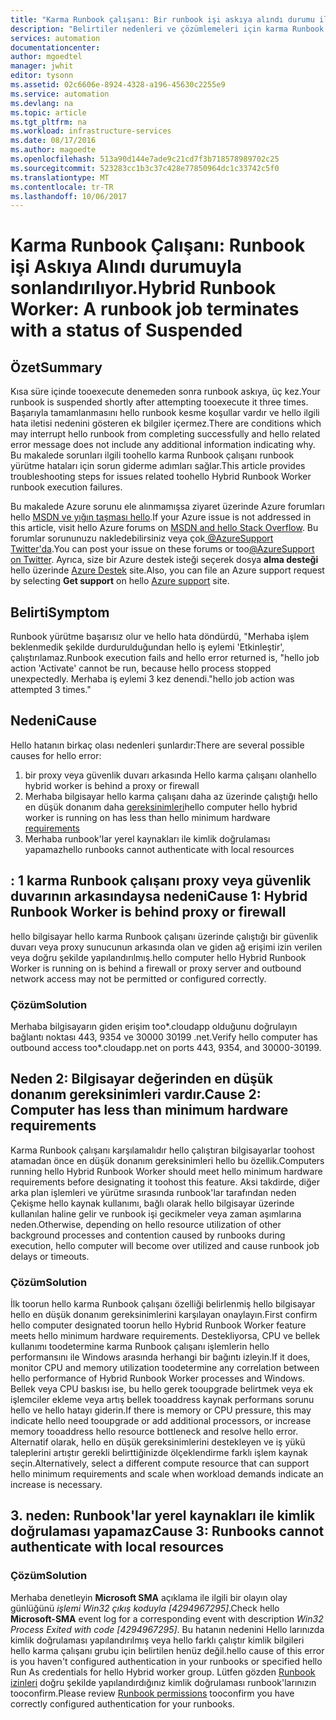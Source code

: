 ```yaml
---
title: "Karma Runbook çalışanı: Bir runbook işi askıya alındı durumu ile sona erer. | Microsoft Docs"
description: "Belirtiler nedenleri ve çözümlemeleri için karma Runbook çalışanı iş sonlandırma hatası."
services: automation
documentationcenter: 
author: mgoedtel
manager: jwhit
editor: tysonn
ms.assetid: 02c6606e-8924-4328-a196-45630c2255e9
ms.service: automation
ms.devlang: na
ms.topic: article
ms.tgt_pltfrm: na
ms.workload: infrastructure-services
ms.date: 08/17/2016
ms.author: magoedte
ms.openlocfilehash: 513a90d144e7ade9c21cd7f3b718578989702c25
ms.sourcegitcommit: 523283cc1b3c37c428e77850964dc1c33742c5f0
ms.translationtype: MT
ms.contentlocale: tr-TR
ms.lasthandoff: 10/06/2017
---
```

# <a name="hybrid-runbook-worker-a-runbook-job-terminates-with-a-status-of-suspended"></a><span data-ttu-id="34f37-103">Karma Runbook Çalışanı: Runbook işi Askıya Alındı durumuyla sonlandırılıyor.</span><span class="sxs-lookup"><span data-stu-id="34f37-103">Hybrid Runbook Worker: A runbook job terminates with a status of Suspended</span></span>
## <a name="summary"></a><span data-ttu-id="34f37-104">Özet</span><span class="sxs-lookup"><span data-stu-id="34f37-104">Summary</span></span>
<span data-ttu-id="34f37-105">Kısa süre içinde tooexecute denemeden sonra runbook askıya, üç kez.</span><span class="sxs-lookup"><span data-stu-id="34f37-105">Your runbook is suspended shortly after attempting tooexecute it three times.</span></span> <span data-ttu-id="34f37-106">Başarıyla tamamlanmasını hello runbook kesme koşullar vardır ve hello ilgili hata iletisi nedenini gösteren ek bilgiler içermez.</span><span class="sxs-lookup"><span data-stu-id="34f37-106">There are conditions which may interrupt hello runbook from completing successfully and hello related error message does not include any additional information indicating why.</span></span> <span data-ttu-id="34f37-107">Bu makalede sorunları ilgili toohello karma Runbook çalışanı runbook yürütme hataları için sorun giderme adımları sağlar.</span><span class="sxs-lookup"><span data-stu-id="34f37-107">This article provides troubleshooting steps for issues related toohello Hybrid Runbook Worker runbook execution failures.</span></span>

<span data-ttu-id="34f37-108">Bu makalede Azure sorunu ele alınmamışsa ziyaret üzerinde Azure forumları hello [MSDN ve yığın taşması hello](https://azure.microsoft.com/support/forums/).</span><span class="sxs-lookup"><span data-stu-id="34f37-108">If your Azure issue is not addressed in this article, visit hello Azure forums on [MSDN and hello Stack Overflow](https://azure.microsoft.com/support/forums/).</span></span> <span data-ttu-id="34f37-109">Bu forumlar sorununuzu nakledebilirsiniz veya çok[ @AzureSupport Twitter'da](https://twitter.com/AzureSupport).</span><span class="sxs-lookup"><span data-stu-id="34f37-109">You can post your issue on these forums or too[@AzureSupport on Twitter](https://twitter.com/AzureSupport).</span></span> <span data-ttu-id="34f37-110">Ayrıca, size bir Azure destek isteği seçerek dosya **alma desteği** hello üzerinde [Azure Destek](https://azure.microsoft.com/support/options/) site.</span><span class="sxs-lookup"><span data-stu-id="34f37-110">Also, you can file an Azure support request by selecting **Get support** on hello [Azure support](https://azure.microsoft.com/support/options/) site.</span></span>

## <a name="symptom"></a><span data-ttu-id="34f37-111">Belirti</span><span class="sxs-lookup"><span data-stu-id="34f37-111">Symptom</span></span>
<span data-ttu-id="34f37-112">Runbook yürütme başarısız olur ve hello hata döndürdü, "Merhaba işlem beklenmedik şekilde durdurulduğundan hello iş eylemi 'Etkinleştir', çalıştırılamaz.</span><span class="sxs-lookup"><span data-stu-id="34f37-112">Runbook execution fails and hello error returned is, "hello job action 'Activate' cannot be run, because hello process stopped unexpectedly.</span></span> <span data-ttu-id="34f37-113">Merhaba iş eylemi 3 kez denendi."</span><span class="sxs-lookup"><span data-stu-id="34f37-113">hello job action was attempted 3 times."</span></span>

## <a name="cause"></a><span data-ttu-id="34f37-114">Nedeni</span><span class="sxs-lookup"><span data-stu-id="34f37-114">Cause</span></span>
<span data-ttu-id="34f37-115">Hello hatanın birkaç olası nedenleri şunlardır:</span><span class="sxs-lookup"><span data-stu-id="34f37-115">There are several possible causes for hello error:</span></span> 

1. <span data-ttu-id="34f37-116">bir proxy veya güvenlik duvarı arkasında Hello karma çalışanı olan</span><span class="sxs-lookup"><span data-stu-id="34f37-116">hello hybrid worker is behind a proxy or firewall</span></span>
2. <span data-ttu-id="34f37-117">Merhaba bilgisayar hello karma çalışanı daha az üzerinde çalıştığı hello en düşük donanım daha [gereksinimleri](automation-hybrid-runbook-worker.md#hybrid-runbook-worker-requirements)</span><span class="sxs-lookup"><span data-stu-id="34f37-117">hello computer hello hybrid worker is running on has less than hello minimum hardware [requirements](automation-hybrid-runbook-worker.md#hybrid-runbook-worker-requirements)</span></span> 
3. <span data-ttu-id="34f37-118">Merhaba runbook'lar yerel kaynakları ile kimlik doğrulaması yapamaz</span><span class="sxs-lookup"><span data-stu-id="34f37-118">hello runbooks cannot authenticate with local resources</span></span>

## <a name="cause-1-hybrid-runbook-worker-is-behind-proxy-or-firewall"></a><span data-ttu-id="34f37-119">: 1 karma Runbook çalışanı proxy veya güvenlik duvarının arkasındaysa nedeni</span><span class="sxs-lookup"><span data-stu-id="34f37-119">Cause 1: Hybrid Runbook Worker is behind proxy or firewall</span></span>
<span data-ttu-id="34f37-120">hello bilgisayar hello karma Runbook çalışanı üzerinde çalıştığı bir güvenlik duvarı veya proxy sunucunun arkasında olan ve giden ağ erişimi izin verilen veya doğru şekilde yapılandırılmış.</span><span class="sxs-lookup"><span data-stu-id="34f37-120">hello computer hello Hybrid Runbook Worker is running on is behind a firewall or proxy server and outbound network access may not be permitted or configured correctly.</span></span>

### <a name="solution"></a><span data-ttu-id="34f37-121">Çözüm</span><span class="sxs-lookup"><span data-stu-id="34f37-121">Solution</span></span>
<span data-ttu-id="34f37-122">Merhaba bilgisayarın giden erişim too*.cloudapp olduğunu doğrulayın bağlantı noktası 443, 9354 ve 30000 30199 .net.</span><span class="sxs-lookup"><span data-stu-id="34f37-122">Verify hello computer has outbound access too*.cloudapp.net on ports 443, 9354, and 30000-30199.</span></span> 

## <a name="cause-2-computer-has-less-than-minimum-hardware-requirements"></a><span data-ttu-id="34f37-123">Neden 2: Bilgisayar değerinden en düşük donanım gereksinimleri vardır.</span><span class="sxs-lookup"><span data-stu-id="34f37-123">Cause 2: Computer has less than minimum hardware requirements</span></span>
<span data-ttu-id="34f37-124">Karma Runbook çalışanı karşılamalıdır hello çalıştıran bilgisayarlar toohost atamadan önce en düşük donanım gereksinimleri hello bu özellik.</span><span class="sxs-lookup"><span data-stu-id="34f37-124">Computers running hello Hybrid Runbook Worker should meet hello minimum hardware requirements before designating it toohost this feature.</span></span> <span data-ttu-id="34f37-125">Aksi takdirde, diğer arka plan işlemleri ve yürütme sırasında runbook'lar tarafından neden Çekişme hello kaynak kullanımı, bağlı olarak hello bilgisayar üzerinde kullanılan haline gelir ve runbook işi gecikmeler veya zaman aşımlarına neden.</span><span class="sxs-lookup"><span data-stu-id="34f37-125">Otherwise, depending on hello resource utilization of other background processes and contention caused by runbooks during execution, hello computer will become over utilized and cause runbook job delays or timeouts.</span></span> 

### <a name="solution"></a><span data-ttu-id="34f37-126">Çözüm</span><span class="sxs-lookup"><span data-stu-id="34f37-126">Solution</span></span>
<span data-ttu-id="34f37-127">İlk toorun hello karma Runbook çalışanı özelliği belirlenmiş hello bilgisayar hello en düşük donanım gereksinimlerini karşılayan onaylayın.</span><span class="sxs-lookup"><span data-stu-id="34f37-127">First confirm hello computer designated toorun hello Hybrid Runbook Worker feature meets hello minimum hardware requirements.</span></span>  <span data-ttu-id="34f37-128">Destekliyorsa, CPU ve bellek kullanımı toodetermine karma Runbook çalışanı işlemlerin hello performansını ile Windows arasında herhangi bir bağıntı izleyin.</span><span class="sxs-lookup"><span data-stu-id="34f37-128">If it does, monitor CPU and memory utilization toodetermine any correlation between hello performance of Hybrid Runbook Worker processes and Windows.</span></span>  <span data-ttu-id="34f37-129">Bellek veya CPU baskısı ise, bu hello gerek tooupgrade belirtmek veya ek işlemciler ekleme veya artış bellek tooaddress kaynak performans sorunu hello ve hello hatayı giderin.</span><span class="sxs-lookup"><span data-stu-id="34f37-129">If there is memory or CPU pressure, this may indicate hello need tooupgrade or add additional processors, or increase memory tooaddress hello resource bottleneck and resolve hello error.</span></span> <span data-ttu-id="34f37-130">Alternatif olarak, hello en düşük gereksinimlerini destekleyen ve iş yükü taleplerini artıştır gerekli belirttiğinizde ölçeklendirme farklı işlem kaynak seçin.</span><span class="sxs-lookup"><span data-stu-id="34f37-130">Alternatively, select a different compute resource that can support hello minimum requirements and scale when workload demands indicate an increase is necessary.</span></span>         

## <a name="cause-3-runbooks-cannot-authenticate-with-local-resources"></a><span data-ttu-id="34f37-131">3. neden: Runbook'lar yerel kaynakları ile kimlik doğrulaması yapamaz</span><span class="sxs-lookup"><span data-stu-id="34f37-131">Cause 3: Runbooks cannot authenticate with local resources</span></span>
### <a name="solution"></a><span data-ttu-id="34f37-132">Çözüm</span><span class="sxs-lookup"><span data-stu-id="34f37-132">Solution</span></span>
<span data-ttu-id="34f37-133">Merhaba denetleyin **Microsoft SMA** açıklama ile ilgili bir olayın olay günlüğünü *işlemi Win32 çıkış koduyla [4294967295]*.</span><span class="sxs-lookup"><span data-stu-id="34f37-133">Check hello **Microsoft-SMA** event log for a corresponding event with description *Win32 Process Exited with code [4294967295]*.</span></span>  <span data-ttu-id="34f37-134">Bu hatanın nedenini Hello larınızda kimlik doğrulaması yapılandırılmış veya hello farklı çalıştır kimlik bilgileri hello karma çalışanı grubu için belirtilen henüz değil.</span><span class="sxs-lookup"><span data-stu-id="34f37-134">hello cause of this error is you haven't configured authentication in your runbooks or specified hello Run As credentials for hello Hybrid worker group.</span></span>  <span data-ttu-id="34f37-135">Lütfen gözden [Runbook izinleri](automation-hybrid-runbook-worker.md#runbook-permissions) doğru şekilde yapılandırdığınız kimlik doğrulaması runbook'larınızın tooconfirm.</span><span class="sxs-lookup"><span data-stu-id="34f37-135">Please review [Runbook permissions](automation-hybrid-runbook-worker.md#runbook-permissions) tooconfirm you have correctly configured authentication for your runbooks.</span></span>  

